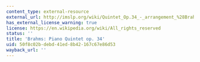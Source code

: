 ```yaml
---
content_type: external-resource
external_url: http://imslp.org/wiki/Quintet_Op.34_-_arrangement_%28Brahms%2C_Johannes%29
has_external_license_warning: true
license: https://en.wikipedia.org/wiki/All_rights_reserved
status: ''
title: 'Brahms: Piano Quintet op. 34'
uid: 50f8c02b-debd-41ed-8b42-167c67e86d53
wayback_url: ''
---
```

